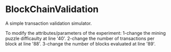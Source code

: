 # BlockChainValidation
A simple transaction validation simulator. 




To modify the attributes/parameters of the experiment:
1-change the mining puzzle difficaulty at line '40'.
2-change the number of transactions per block at line '88'. 
3-change the number of blocks evaluated at line '89'.
